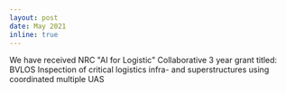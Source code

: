 ```yaml
---
layout: post
date: May 2021
inline: true
---
```


We have received NRC "AI for Logistic" Collaborative 3 year grant titled: BVLOS Inspection of critical logistics infra- and superstructures using coordinated multiple UAS
